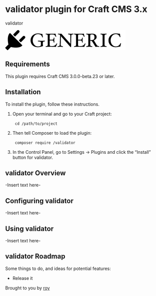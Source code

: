 # validator plugin for Craft CMS 3.x

validator

![Screenshot](resources/img/plugin-logo.png)

## Requirements

This plugin requires Craft CMS 3.0.0-beta.23 or later.

## Installation

To install the plugin, follow these instructions.

1. Open your terminal and go to your Craft project:

        cd /path/to/project

2. Then tell Composer to load the plugin:

        composer require /validator

3. In the Control Panel, go to Settings → Plugins and click the “Install” button for validator.

## validator Overview

-Insert text here-

## Configuring validator

-Insert text here-

## Using validator

-Insert text here-

## validator Roadmap

Some things to do, and ideas for potential features:

* Release it

Brought to you by [roy](https://craft.com)
